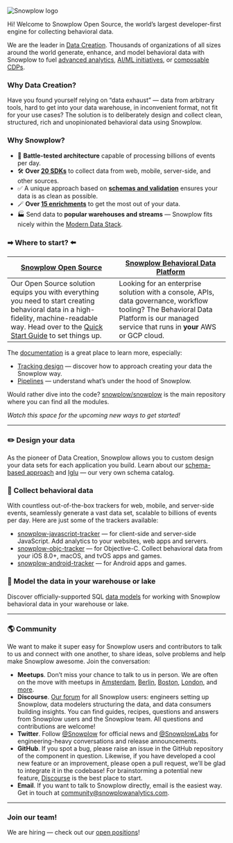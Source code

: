 ![Snowplow logo](https://raw.githubusercontent.com/snowplow/snowplow/master/media/snowplow_logo.png)

Hi! Welcome to Snowplow Open Source, the world’s largest developer-first engine for collecting behavioral data.  

We are the leader in [Data Creation](https://snowplowanalytics.com/what-is-data-creation/?utm_source=github&utm_content=landing-page). Thousands of organizations of all sizes around the world generate, enhance, and model behavioral data with Snowplow to fuel [advanced analytics](https://snowplowanalytics.com/advanced-analytics/?utm_source=github&utm_content=landing-page), [AI/ML initiatives](https://snowplowanalytics.com/ai-ml/?utm_source=github&utm_content=landing-page), or [composable CDPs](https://snowplowanalytics.com/composable-cdp/?utm_source=github&utm_content=landing-page).

### Why Data Creation?

Have you found yourself relying on “data exhaust” — data from arbitrary tools, hard to get into your data warehouse, in inconvenient format, not fit for your use cases? The solution is to deliberately design and collect clean, structured, rich and unopinionated behavioral data using Snowplow.

### Why Snowplow?

* 🚀 **Battle-tested architecture** capable of processing billions of events per day.
* 🛠️ **Over [20 SDKs](https://docs.snowplowanalytics.com/docs/collecting-data/collecting-from-own-applications/?utm_source=github&utm_content=landing-page)** to collect data from web, mobile, server-side, and other sources.
* ✅ A unique approach based on **[schemas and validation](https://docs.snowplowanalytics.com/docs/understanding-tracking-design/understanding-schemas-and-validation/?utm_source=github&utm_content=landing-page)** ensures your data is as clean as possible.
* 🪄 **Over [15 enrichments](https://docs.snowplowanalytics.com/docs/enriching-your-data/available-enrichments/?utm_source=github&utm_content=landing-page)** to get the most out of your data.
* 🏭 Send data to **popular warehouses and streams** — Snowplow fits nicely within the [Modern Data Stack](https://snowplowanalytics.com/blog/2021/05/12/modern-data-stack/?utm_source=github&utm_content=landing-page).

### ➡ Where to start? ⬅️

| [Snowplow Open Source](https://snowplowanalytics.com/snowplow-open-source/?utm_source=github&utm_content=landing-page)  | [Snowplow Behavioral Data Platform](https://snowplowanalytics.com/snowplow-bdp/?utm_source=github&utm_content=landing-page) |
| ------------- | ------------- |
| Our Open Source solution equips you with everything you need to start creating behavioral data in a high-fidelity, machine-readable way. Head over to the [Quick Start Guide](https://docs.snowplowanalytics.com/docs/open-source-quick-start/what-is-the-quick-start-for-open-source/?utm_source=github&utm_content=landing-page) to set things up. | Looking for an enterprise solution with a console, APIs, data governance, workflow tooling? The Behavioral Data Platform is our managed service that runs in **your** AWS or GCP cloud. |

The [documentation](https://docs.snowplowanalytics.com/?utm_source=github&utm_content=landing-page) is a great place to learn more, especially:

* [Tracking design](https://docs.snowplowanalytics.com/docs/understanding-tracking-design/?utm_source=github&utm_content=landing-page) — discover how to approach creating your data the Snowplow way.
* [Pipelines](https://docs.snowplowanalytics.com/docs/understanding-your-pipeline/?utm_source=github&utm_content=landing-page) — understand what’s under the hood of Snowplow.

Would rather dive into the code? [snowplow/snowplow](https://github.com/snowplow/snowplow) is the main repository where you can find all the modules.

_Watch this space for the upcoming new ways to get started!_

---

### ✏️ Design your data

As the pioneer of Data Creation, Snowplow allows you to custom design your data sets for each application you build. Learn about our [schema-based approach](https://docs.snowplowanalytics.com/docs/understanding-tracking-design/understanding-schemas-and-validation/?utm_source=github&utm_content=landing-page) and [Iglu](https://github.com/snowplow/iglu) — our very own schema catalog.

### 🧲 Collect behavioral data

With countless out-of-the-box trackers for web, mobile, and server-side events, seamlessly generate a vast data set, scalable to billions of events per day. Here are just some of the trackers available:

* [snowplow-javascript-tracker](https://github.com/snowplow/snowplow-javascript-tracker) — for client-side and server-side JavaScript. Add analytics to your websites, web apps and servers.
* [snowplow-objc-tracker](https://github.com/snowplow/snowplow-objc-tracker) — for Objective-C. Collect behavioral data from your iOS 8.0+, macOS, and tvOS apps and games.
* [snowplow-android-tracker](https://github.com/snowplow/snowplow-android-tracker) — for Android apps and games.

### 🔬 Model the data in your warehouse or lake

Discover officially-supported SQL [data models](https://github.com/snowplow/data-models) for working with Snowplow behavioral data in your warehouse or lake.

---

### 🌎 Community 

We want to make it super easy for Snowplow users and contributors to talk to us and connect with one another, to share ideas, solve problems and help make Snowplow awesome. Join the conversation:

* **Meetups**. Don’t miss your chance to talk to us in person. We are often on the move with meetups in [Amsterdam](https://www.meetup.com/snowplow-analytics-amsterdam/), [Berlin](https://www.meetup.com/snowplow-analytics-berlin/), [Boston](https://www.meetup.com/snowplow-analytics-boston/), [London](https://www.meetup.com/snowplow-analytics-london/), and [more](https://www.meetup.com/topics/snowplow/all/).
* **Discourse**. [Our forum](http://discourse.snowplowanalytics.com/) for all Snowplow users: engineers setting up Snowplow, data modelers structuring the data, and data consumers building insights. You can find guides, recipes, questions and answers from Snowplow users and the Snowplow team. All questions and contributions are welcome!
* **Twitter**. Follow [@Snowplow](https://twitter.com/snowplow) for official news and [@SnowplowLabs](https://twitter.com/snowplowlabs) for engineering-heavy conversations and release announcements.
* **GitHub**. If you spot a bug, please raise an issue in the GitHub repository of the component in question. Likewise, if you have developed a cool new feature or an improvement, please open a pull request, we’ll be glad to integrate it in the codebase! For brainstorming a potential new feature, [Discourse](http://discourse.snowplowanalytics.com/) is the best place to start.
* **Email**. If you want to talk to Snowplow directly, email is the easiest way. Get in touch at community@snowplowanalytics.com.

---

### Join our team!

We are hiring — check out our [open positions](https://snowplowanalytics.com/careers/?utm_source=github&utm_content=landing-page)!
